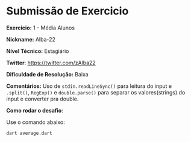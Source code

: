 # Submissão de Exercicio

**Exercicio:** 1 - Média Alunos

**Nickname:** Alba-22

**Nível Técnico:** Estagiário

**Twitter**: https://twitter.com/zAlba22

**Dificuldade de Resolução:** Baixa

**Comentários:** Uso de `stdin.readLineSync()` para leitura do input e `.split()`, `RegExp()` e `double.parse()` para separar os valores(strings) do input e converter pra double.

**Como rodar o desafio**: 

Use o comando abaixo: 
```dart
dart average.dart
```